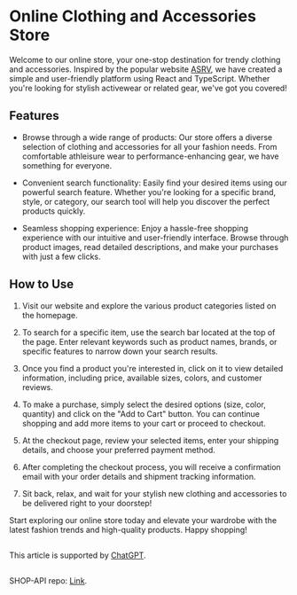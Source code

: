 # Online Clothing and Accessories Store

Welcome to our online store, your one-stop destination for trendy clothing and accessories. Inspired by the popular website [ASRV](https://asrv.com/), we have created a simple and user-friendly platform using React and TypeScript. Whether you're looking for stylish activewear or related gear, we've got you covered!

## Features

- Browse through a wide range of products: Our store offers a diverse selection of clothing and accessories for all your fashion needs. From comfortable athleisure wear to performance-enhancing gear, we have something for everyone.

- Convenient search functionality: Easily find your desired items using our powerful search feature. Whether you're looking for a specific brand, style, or category, our search tool will help you discover the perfect products quickly.

- Seamless shopping experience: Enjoy a hassle-free shopping experience with our intuitive and user-friendly interface. Browse through product images, read detailed descriptions, and make your purchases with just a few clicks.

## How to Use

1. Visit our website and explore the various product categories listed on the homepage.

2. To search for a specific item, use the search bar located at the top of the page. Enter relevant keywords such as product names, brands, or specific features to narrow down your search results.

3. Once you find a product you're interested in, click on it to view detailed information, including price, available sizes, colors, and customer reviews.

4. To make a purchase, simply select the desired options (size, color, quantity) and click on the "Add to Cart" button. You can continue shopping and add more items to your cart or proceed to checkout.

5. At the checkout page, review your selected items, enter your shipping details, and choose your preferred payment method.

6. After completing the checkout process, you will receive a confirmation email with your order details and shipment tracking information.

7. Sit back, relax, and wait for your stylish new clothing and accessories to be delivered right to your doorstep!

Start exploring our online store today and elevate your wardrobe with the latest fashion trends and high-quality products. Happy shopping!

##

This article is supported by [ChatGPT](https://openai.com/).

##

SHOP-API repo: [Link](https://asrv-shop-clone-api-collab).
